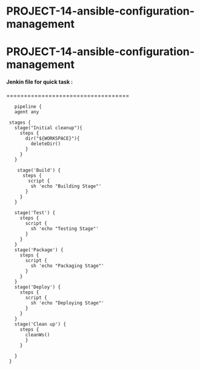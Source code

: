# PROJECT-14-ansible-configuration-management
PROJECT-14-ansible-configuration-management
====================================
 #### Jenkin file for quick task :
 ===================================
 ```
    pipeline {
    agent any

  stages {
    stage("Initial cleanup"){
      steps {
        dir("${WORKSPACE}"){
          deleteDir()
        }
      }
    }
    
     stage('Build') {
       steps {
         script {
          sh 'echo "Building Stage"'
        }
      }
    }

    stage('Test') {
      steps {
        script {
          sh 'echo "Testing Stage"'
        }
      }
    }
    stage('Package') {
      steps {
        script {
          sh 'echo "Packaging Stage"'
        }
      }
    }
    stage('Deploy') {
      steps {
        script {
          sh 'echo "Deploying Stage"'
        }
      }
    }
    stage('Clean up') {
      steps {
        cleanWs()
        }
      }
   
    }
  }
   
```